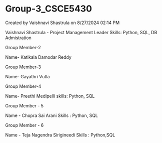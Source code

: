# Group-3_CSCE5430
Created by Vaishnavi Shastrula on 8/27/2024 02:14 PM

Vaishnavi Shastrula - Project Management Leader
Skills: Python, SQL, DB Admistration

Group Member-2

Name- Katikala Damodar Reddy


Group Member-3

Name- Gayathri Vutla


Group Member-4

Name- Preethi Medipelli
skills: Python, SQL

Group Member - 5

Name - Chopra Sai Arani
Skills : Python, SQL

Group Member - 6

Name - Teja Nagendra Sirigineedi
Skills : Python,SQL
